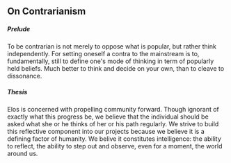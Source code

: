 On Contrarianism
----------------

##### Prelude
To be contrarian is not merely to oppose what is popular, but rather think independently. For setting oneself a contra to the mainstream is to, fundamentally, still to define one's mode of thinking in term of popularly held beliefs. Much better to think and decide on your own, than to cleave to dissonance.

##### Thesis
Elos is concerned with propelling community forward. Though ignorant of exactly what this progress be, we believe that the individual should be asked what she or he thinks of her or his path regularly. We strive to build this reflective component into our projects because we believe it is a defining factor of humanity. We belive it constitutes intelligence: the ability to reflect, the ability to step out and observe, even for a moment, the world around us.
